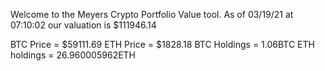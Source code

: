 Welcome to the Meyers Crypto Portfolio Value tool. 
As of 03/19/21 at 07:10:02 our valuation is $111946.14 

BTC Price = $59111.69
 ETH Price = $1828.18
BTC Holdings = 1.06BTC
 ETH holdings = 26.960005962ETH 
